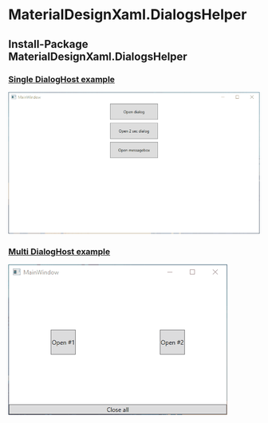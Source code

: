 # MaterialDesignXaml.DialogsHelper

## Install-Package MaterialDesignXaml.DialogsHelper

### [Single DialogHost example](https://github.com/LiptonOlolo/MaterialDesignXaml.DialogsHelper/tree/master/Example)  
![Example](anim.gif)

### [Multi DialogHost example](https://github.com/LiptonOlolo/MaterialDesignXaml.DialogsHelper/tree/master/MultiExample)  
![MultiExample](multidialoganim.gif)
